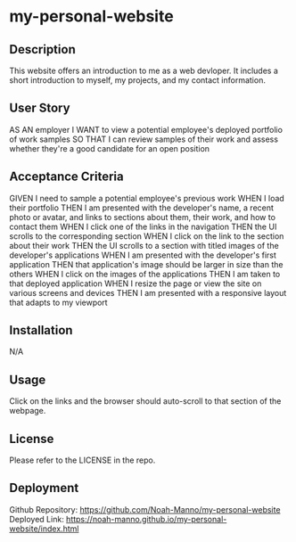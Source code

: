 # my-personal-website

## Description
This website offers an introduction to me as a web devloper. It includes a short introduction to myself, my projects, and my contact information. 

## User Story

AS AN employer
I WANT to view a potential employee's deployed portfolio of work samples
SO THAT I can review samples of their work and assess whether they're a good candidate for an open position

## Acceptance Criteria

GIVEN I need to sample a potential employee's previous work
WHEN I load their portfolio
THEN I am presented with the developer's name, a recent photo or avatar, and links to sections about them, their work, and how to contact them
WHEN I click one of the links in the navigation
THEN the UI scrolls to the corresponding section
WHEN I click on the link to the section about their work
THEN the UI scrolls to a section with titled images of the developer's applications
WHEN I am presented with the developer's first application
THEN that application's image should be larger in size than the others
WHEN I click on the images of the applications
THEN I am taken to that deployed application
WHEN I resize the page or view the site on various screens and devices
THEN I am presented with a responsive layout that adapts to my viewport


## Installation

N/A

## Usage

Click on the links and the browser should auto-scroll to that section of the webpage. 

## License

Please refer to the LICENSE in the repo. 

## Deployment

Github Repository: https://github.com/Noah-Manno/my-personal-website
Deployed Link: https://noah-manno.github.io/my-personal-website/index.html
